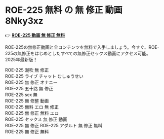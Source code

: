 # ROE-225 無料 の 無 修正 動画 8Nky3xz

👉 [**ROE-225 動画 無 修正 無料**](https://javleaks.cc?utm_medium=jp)

ROE-225の無修正動画と全コンテンツを無料で入手しましょう。今すぐ、ROE-225の無修正をはじめとしたすべての無修正セックス動画にアクセス可能。2025年最新版！

ROE-225 潮吹 無 修正<br>
ROE-225 ライブ チャット むしゅうせい<br>
ROE-225 無 修正 オナニー<br>
ROE-225 五十路 無 修正<br>
ROE-225 sex 無<br>
ROE-225 無 修整 動画<br>
ROE-225 無料 エロ 無 修正<br>
ROE-225 無 修正 無料 エロ<br>
ROE-225 セックス 無 修正 動画<br>
ROE-225 無 修正
ROE-225 アダルト 無 修正 無料<br>
ROE-225 無 修正 無料<br>

